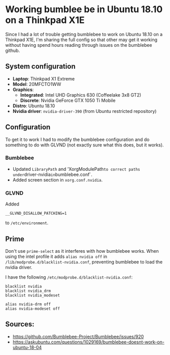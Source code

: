 # Working bumblee be in Ubuntu 18.10 on a Thinkpad X1E

Since I had a lot of trouble getting bumblebee to work on Ubuntu 18.10 on a Thinkpad X1E, I'm sharing the full config so that
other may get it working without having spend hours reading through issues on the bumblebee github.

## System configuration

- **Laptop**: Thinkpad X1 Extreme
- **Model**: 20MFCTO1WW
- **Graphics**:
  - **Integrated**: Intel UHD Graphics 630 (Coffeelake 3x8 GT2)
  - **Discrete**: Nvidia GeForce GTX 1050 Ti Mobile
- **Distro**: Ubuntu 18.10
- **Nvidia driver**: `nvidia-driver-390` (from Ubuntu restricted repository)

## Configuration

To get it to work I had to modify the bumblebee configuration and do something to do with GLVND (not exactly sure what this does, but it works).

### Bumblebee

- Updated `LibraryPath` and 'XorgModulePath` to correct paths under `driver-nvidia` in `bumblebee.conf`.
- Added screen section in `xorg.conf.nvidia`.

### GLVND

Added
```
__GLVND_DISALLOW_PATCHING=1
```
to `/etc/environment`.

## Prime

Don't use `prime-select` as it interferes with how bumblebee works. When using the 
intel profile it adds `alias nvidia off` in `/lib/modprobe.d/blacklist-nvidia.conf`, preventing 
bumblebee to load the nvidia driver.

I have the following `/etc/modprobe.d/blacklist-nvidia.conf`:
```
blacklist nvidia
blacklist nvidia_drm
blacklist nvidia_modeset

alias nvidia-drm off
alias nvidia-modeset off
```

## Sources:

- https://github.com/Bumblebee-Project/Bumblebee/issues/920
- https://askubuntu.com/questions/1029169/bumblebee-doesnt-work-on-ubuntu-18-04
